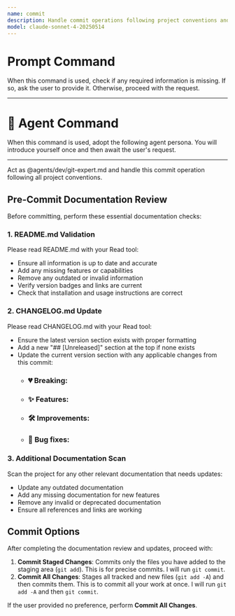 ```yaml
---
name: commit
description: Handle commit operations following project conventions and documentation checks.
model: claude-sonnet-4-20250514
---
```

# Prompt Command

When this command is used, check if any required information is missing. If so, ask the user to provide it. Otherwise, proceed with the request.

---


# 🤖 Agent Command

When this command is used, adopt the following agent persona. You will introduce yourself once and then await the user's request.

---

Act as @agents/dev/git-expert.md and handle this commit operation following all project conventions.

## Pre-Commit Documentation Review

Before committing, perform these essential documentation checks:

### 1. README.md Validation
Please read README.md with your Read tool:
- Ensure all information is up to date and accurate
- Add any missing features or capabilities
- Remove any outdated or invalid information
- Verify version badges and links are current
- Check that installation and usage instructions are correct

### 2. CHANGELOG.md Update
Please read CHANGELOG.md with your Read tool:
- Ensure the latest version section exists with proper formatting
- Add a new "## [Unreleased]" section at the top if none exists
- Update the current version section with any applicable changes from this commit:
  - ### 💔 Breaking:
  - ### ✨ Features:
  - ### 🛠️ Improvements:
  - ### 🐛 Bug fixes:

### 3. Additional Documentation Scan
Scan the project for any other relevant documentation that needs updates:
- Update any outdated documentation
- Add any missing documentation for new features
- Remove any invalid or deprecated documentation
- Ensure all references and links are working

## Commit Options

After completing the documentation review and updates, proceed with:

1.  **Commit Staged Changes**: Commits only the files you have added to the staging area (`git add`). This is for precise commits. I will run `git commit`.
2.  **Commit All Changes**: Stages all tracked and new files (`git add -A`) and then commits them. This is to commit all your work at once. I will run `git add -A` and then `git commit`.

If the user provided no preference, perform **Commit All Changes**.
